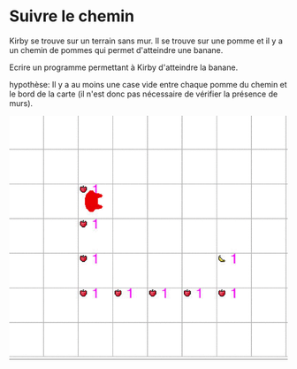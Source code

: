 # Suivre le chemin

Kirby se trouve sur un terrain sans mur. Il se trouve sur une pomme et il y a un chemin de pommes qui permet d'atteindre une banane.

Ecrire un programme permettant à Kirby d'atteindre la banane.

hypothèse: Il y a au moins une case vide entre chaque pomme du chemin et le bord de la carte (il n'est donc pas nécessaire de vérifier la présence de murs).


![Solution](output.gif)
